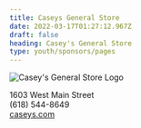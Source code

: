 ```yaml
---
title: Caseys General Store
date: 2022-03-17T01:27:12.967Z
draft: false
heading: Casey's General Store
type: youth/sponsors/pages
---
```

![Casey's General Store Logo](https://res.cloudinary.com/robinson-soccer/image/upload/v1647438666/Youth/Sponsors/caseys_general_store_t4kcb5.png)

1603 West Main Street  
(618) 544-8649  
[caseys.com](https://www.caseys.com/general-store/il-robinson/1603-w-main-st/1866)